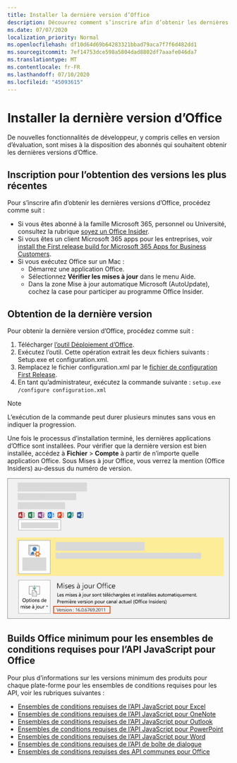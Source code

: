```yaml
---
title: Installer la dernière version d’Office
description: Découvrez comment s’inscrire afin d’obtenir les dernières versions d’Office.
ms.date: 07/07/2020
localization_priority: Normal
ms.openlocfilehash: df10d64d69b64283321bbad79aca7f7f6d482dd1
ms.sourcegitcommit: 7ef14753dce598a5804dad8802df7aaafe046da7
ms.translationtype: MT
ms.contentlocale: fr-FR
ms.lasthandoff: 07/10/2020
ms.locfileid: "45093615"
---
```

# <a name="install-the-latest-version-of-office"></a>Installer la dernière version d’Office

De nouvelles fonctionnalités de développeur, y compris celles en version d’évaluation, sont mises à la disposition des abonnés qui souhaitent obtenir les dernières versions d’Office.

## <a name="opt-in-to-getting-the-latest-builds"></a>Inscription pour l’obtention des versions les plus récentes

Pour s’inscrire afin d’obtenir les dernières versions d’Office, procédez comme suit :

- Si vous êtes abonné à la famille Microsoft 365, personnel ou Université, consultez la rubrique [soyez un Office Insider](https://insider.office.com).
- Si vous êtes un client Microsoft 365 apps pour les entreprises, voir [install the First release build for Microsoft 365 Apps for Business Customers](https://support.office.com/article/Install-the-First-Release-build-for-Office-365-for-business-customers-4dd8ba40-73c0-4468-b778-c7b744d03ead).
- Si vous exécutez Office sur un Mac :
  - Démarrez une application Office.
  - Sélectionnez **Vérifier les mises à jour** dans le menu Aide.
  - Dans la zone Mise à jour automatique Microsoft (AutoUpdate), cochez la case pour participer au programme Office Insider.

## <a name="get-the-latest-build"></a>Obtention de la dernière version

Pour obtenir la dernière version d’Office, procédez comme suit :

1. Télécharger [l’outil Déploiement d’Office](https://www.microsoft.com/download/details.aspx?id=49117).
2. Exécutez l’outil. Cette opération extrait les deux fichiers suivants : Setup.exe et configuration.xml.
3. Remplacez le fichier configuration.xml par le [fichier de configuration First Release](https://raw.githubusercontent.com/OfficeDev/Office-Add-in-Commands-Samples/master/Tools/FirstReleaseConfig/configuration.xml).
4. En tant qu’administrateur, exécutez la commande suivante : `setup.exe /configure configuration.xml`

> [!NOTE]
> L’exécution de la commande peut durer plusieurs minutes sans vous en indiquer la progression.

Une fois le processus d’installation terminé, les dernières applications d’Office sont installées. Pour vérifier que la dernière version est bien installée, accédez à **Fichier** > **Compte** à partir de n’importe quelle application Office. Sous Mises à jour Office, vous verrez la mention (Office Insiders) au-dessus du numéro de version.

![Capture d’écran affichant les informations du produit avec la mention Office Insiders](../images/office-insiders-label.png)

## <a name="minimum-office-builds-for-office-javascript-api-requirement-sets"></a>Builds Office minimum pour les ensembles de conditions requises pour l’API JavaScript pour Office

Pour plus d’informations sur les versions minimum des produits pour chaque plate-forme pour les ensembles de conditions requises pour les API, voir les rubriques suivantes :

- [Ensembles de conditions requises de l’API JavaScript pour Excel](../reference/requirement-sets/excel-api-requirement-sets.md)
- [Ensembles de conditions requises de l’API JavaScript pour OneNote](../reference/requirement-sets/onenote-api-requirement-sets.md)
- [Ensembles de conditions requises de l’API JavaScript pour Outlook](../reference/requirement-sets/outlook-api-requirement-sets.md)
- [Ensembles de conditions requises de l’API JavaScript pour PowerPoint](../reference/requirement-sets/powerpoint-api-requirement-sets.md)
- [Ensembles de conditions requises de l’API JavaScript pour Word](../reference/requirement-sets/word-api-requirement-sets.md)
- [Ensembles de conditions requises de l’API de boîte de dialogue](../reference/requirement-sets/dialog-api-requirement-sets.md)
- [Ensembles de conditions requises des API communes pour Office](../reference/requirement-sets/office-add-in-requirement-sets.md)
